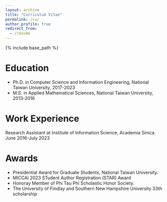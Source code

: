 ```yaml
---
layout: archive
title: "Curriculum Vitae"
permalink: /cv/
author_profile: true
redirect_from:
  - /resume
---
```


{% include base_path %}

Education
======

* Ph.D. in Computer Science and Information Engineering, National Taiwan University, 2017-2023
* M.S. in Applied Mathematical Sciences, National Taiwan University, 2013-2016

Work Experience
======
Research Assistant at Institute of Information Science, Academia Sinica. June 2016-July 2023

Awards
======
* Presidential Award for Graduate Students, National Taiwan University. 
* MICCAI 2023 STudent Author Registration (STAR) Award
* Honoray Member of Phi Tau Phi Scholastic Honor Society.
* The University of Findlay and Southern New Hampshire University 33th scholarship
